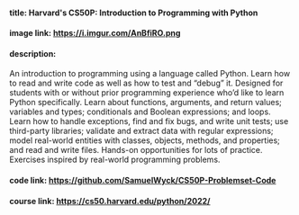#### title: Harvard's CS50P: Introduction to Programming with Python
#### image link: https://i.imgur.com/AnBfiRO.png
#### description:
An introduction to programming using a language called Python. Learn how to read and write code as well as how to test and “debug” it. Designed for students with or without prior programming experience who’d like to learn Python specifically. Learn about functions, arguments, and return values; variables and types; conditionals and Boolean expressions; and loops. Learn how to handle exceptions, find and fix bugs, and write unit tests; use third-party libraries; validate and extract data with regular expressions; model real-world entities with classes, objects, methods, and properties; and read and write files. Hands-on opportunities for lots of practice. Exercises inspired by real-world programming problems.
#### code link: https://github.com/SamuelWyck/CS50P-Problemset-Code
#### course link: https://cs50.harvard.edu/python/2022/
